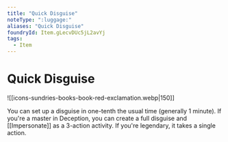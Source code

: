 ```yaml
---
title: "Quick Disguise"
noteType: ":luggage:"
aliases: "Quick Disguise"
foundryId: Item.gLecvDUc5jL2avYj
tags:
  - Item
---
```


# Quick Disguise
![[icons-sundries-books-book-red-exclamation.webp|150]]

You can set up a disguise in one-tenth the usual time (generally 1 minute). If you're a master in Deception, you can create a full disguise and [[Impersonate]] as a 3-action activity. If you're legendary, it takes a single action.

